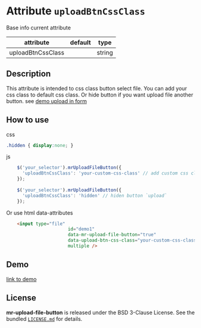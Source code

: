 
# Attribute `uploadBtnCssClass`

Base info current attribute 

| attribute          | default              | type            |
| -----------        | -------------------- |---------------- |
| uploadBtnCssClass  |                      | string          |

## Description

This attribute is intended to css class button select file. 
You can add your css class to default css class. 
Or hide button if you want upload file another button. see [demo upload in form]()

## How to use
css
```css 
.hidden { display:none; }
```
js
```js
    $('your_selector').mrUploadFileButton({
      'uploadBtnCssClass': 'your-custom-css-class' // add custom css class
    });
    
    $('your_selector').mrUploadFileButton({
      'uploadBtnCssClass': 'hidden' // hiden button `upload`
    });
```

Or use html data-attributes

```html 
    <input type="file"
                       id="demo1"
                       data-mr-upload-file-button="true"
                       data-upload-btn-css-class="your-custom-css-class"
                       multiple />
```


## Demo
[link to demo]()

## License

**mr-upload-file-button** is released under the BSD 3-Clause License. See the bundled [`LICENSE.md`](/LICENSE.md) for details.
